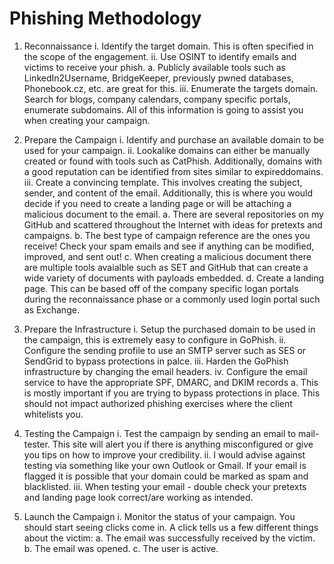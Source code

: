 # Phishing Methodology

1. Reconnaissance 
  i. Identify the target domain. This is often specified in the scope of the engagement. 
  ii. Use OSINT to identify emails and victims to receive your phish. 
    a. Publicly available tools such as LinkedIn2Username, BridgeKeeper, previously pwned databases, Phonebook.cz, etc. are great for this.
  iii. Enumerate the targets domain. Search for blogs, company calendars, company specific portals, enumerate subdomains. All of this information is going to assist you when creating your campaign.
  
2. Prepare the Campaign
  i. Identify and purchase an available domain to be used for your campaign.
  ii. Lookalike domains can either be manually created or found with tools such as CatPhish. Additionally, domains with a good reputation can be identified from sites similar to expireddomains. 
  iii. Create a convincing template. This involves creating the subject, sender, and content of the email. Additionally, this is where you would decide if you need to create a landing page or will be attaching a malicious document to the email.
    a. There are several repositories on my GitHub and scattered throughout the Internet with ideas for pretexts and campaigns. 
    b. The best type of campaign reference are the ones you receive! Check your spam emails and see if anything can be modified, improved, and sent out!
    c. When creating a malicious document there are multiple tools avaialble such as SET and GitHub that can create a wide variety of documents with payloads embedded.
    d. Create a landing page. This can be based off of the company specific logan portals during the reconnaissance phase or a commonly used login portal such as Exchange.
3. Prepare the Infrastructure
  i. Setup the purchased domain to be used in the campaign, this is extremely easy to configure in GoPhish.
  ii. Configure the sending profile to use an SMTP server such as SES or SendGrid to bypass protections in palce.
  iii. Harden the GoPhish infrastructure by changing the email headers.
  iv. Configure the email service to have the appropriate SPF, DMARC, and DKIM records
    a. This is mostly important if you are trying to bypass protections in place. This should not impact authorized phishing exercises where the client whitelists you.
4. Testing the Campaign
  i. Test the campaign by sending an email to mail-tester. This site will alert you if there is anything misconfigured or give you tips on how to improve your credibility. 
  ii. I would advise against testing via something like your own Outlook or Gmail. If your email is flagged it is possible that your domain could be marked as spam and blacklisted.
  iii. When testing your email - double check your pretexts and landing page look correct/are working as intended.
5. Launch the Campaign 
  i. Monitor the status of your campaign. You should start seeing clicks come in. A click tells us a few different things about the victim:
    a. The email was successfully received by the victim.
    b. The email was opened.
    c. The user is active.
